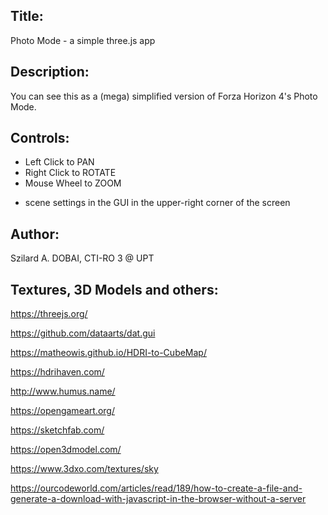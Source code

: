 ## Title: 

Photo Mode - a simple three.js app

## Description: 

You can see this as a (mega) simplified version of Forza Horizon 4's Photo Mode.

## Controls:


- Left Click to PAN
- Right Click to ROTATE
- Mouse Wheel to ZOOM
+ scene settings in the GUI in the upper-right corner of the screen

## Author: 

Szilard A. DOBAI, CTI-RO 3 @ UPT

## Textures, 3D Models and others:

https://threejs.org/

https://github.com/dataarts/dat.gui

https://matheowis.github.io/HDRI-to-CubeMap/

https://hdrihaven.com/

http://www.humus.name/

https://opengameart.org/

https://sketchfab.com/

https://open3dmodel.com/

https://www.3dxo.com/textures/sky

https://ourcodeworld.com/articles/read/189/how-to-create-a-file-and-generate-a-download-with-javascript-in-the-browser-without-a-server
